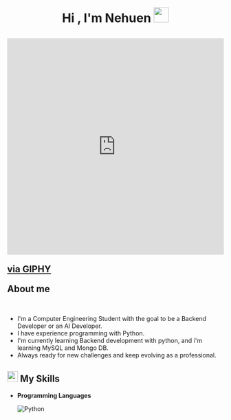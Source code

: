 
<h1 align="center">Hi , I'm Nehuen <img src="https://media.giphy.com/media/hvRJCLFzcasrR4ia7z/giphy.gif" width="35"></h1>

## <div style="width:100%;height:0;padding-bottom:100%;position:relative;"><iframe src="https://giphy.com/embed/3og0IS6SldW60DdCRa" width="100%" height="100%" style="position:absolute" frameBorder="0" class="giphy-embed" allowFullScreen></iframe></div><p><a href="https://giphy.com/gifs/black-and-white-circle-hole-3og0IS6SldW60DdCRa">via GIPHY</a></p> **About me**




<br>


- I'm a Computer Engineering Student with the goal to be a Backend Developer or an AI Developer.
- I have experience programming with Python.
- I'm currently learning Backend development with python, and i'm learning MySQL and Mongo DB.
- Always ready for new challenges and keep evolving as a professional.



## <img src="https://media2.giphy.com/media/QssGEmpkyEOhBCb7e1/giphy.gif?cid=ecf05e47a0n3gi1bfqntqmob8g9aid1oyj2wr3ds3mg700bl&rid=giphy.gif" width ="25"><b> My Skills</b>

<p align="center">

- **Programming Languages**
    
    ![Python](https://img.shields.io/badge/Python%20-%2314354C.svg?style=for-the-badge&logo=python&logoColor=white)



</p>

